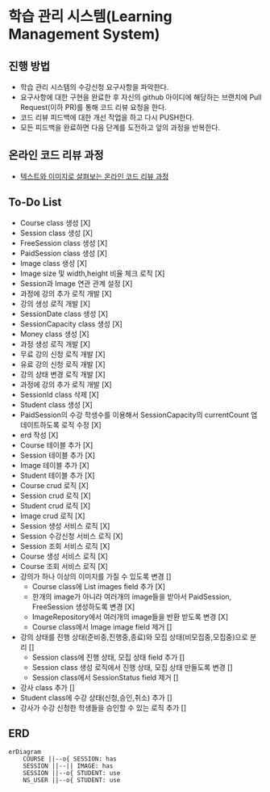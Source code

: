 # 학습 관리 시스템(Learning Management System)

## 진행 방법

* 학습 관리 시스템의 수강신청 요구사항을 파악한다.
* 요구사항에 대한 구현을 완료한 후 자신의 github 아이디에 해당하는 브랜치에 Pull Request(이하 PR)를 통해 코드 리뷰 요청을 한다.
* 코드 리뷰 피드백에 대한 개선 작업을 하고 다시 PUSH한다.
* 모든 피드백을 완료하면 다음 단계를 도전하고 앞의 과정을 반복한다.

## 온라인 코드 리뷰 과정

* [텍스트와 이미지로 살펴보는 온라인 코드 리뷰 과정](https://github.com/next-step/nextstep-docs/tree/master/codereview)

## To-Do List

* Course class 생성 [X]
* Session class 생성 [X]
* FreeSession class 생성 [X]
* PaidSession class 생성 [X]
* Image class 생성 [X]
* Image size 및 width,height 비율 체크 로직 [X]
* Session과 Image 연관 관계 설정 [X]
* 과정에 강의 추가 로직 개발 [X]
* 강의 생성 로직 개발 [X]
* SessionDate class 생성 [X]
* SessionCapacity class 생성 [X]
* Money class 생성 [X]
* 과정 생성 로직 개발 [X]
* 무료 강의 신청 로직 개발 [X]
* 유료 강의 신청 로직 개발 [X]
* 강의 상태 변경 로직 개발 [X]
* 과정에 강의 추가 로직 개발 [X]
* SessionId class 삭제 [X]
* Student class 생성 [X]
* PaidSession의 수강 학생수를 이용해서 SessionCapacity의 currentCount 업데이트하도록 로직 수정 [X]
* erd 작성 [X]
* Course 테이블 추가 [X]
* Session 테이블 추가 [X]
* Image 테이블 추가 [X]
* Student 테이블 추가 [X]
* Course crud 로직 [X]
* Session crud 로직 [X]
* Student crud 로직 [X]
* Image crud 로직 [X]
* Session 생성 서비스 로직 [X]
* Session 수강신청 서비스 로직 [X]
* Session 조회 서비스 로직 [X]
* Course 생성 서비스 로직 [X]
* Course 조회 서비스 로직 [X]
* 강의가 하나 이상의 이미지를 가질 수 있도록 변경 []
    * Course class에 List<Image> images field 추가 [X]
    * 한개의 image가 아니라 여러개의 image들을 받아서 PaidSession, FreeSession 생성하도록 변경 [X]
    * ImageRepository에서 여러개의 image들을 반환 받도록 변경 [X]
    * Course class에서 Image image field 제거 []
* 강의 상태를 진행 상태(준비중,진행중,종료)와 모집 상태(비모집중,모집중)으로 분리 []
    * Session class에 진행 상태, 모집 상태 field 추가 []
    * Session class 생성 로직에서 진행 상태, 모집 상태 만들도록 변경 []
    * Session class에서 SessionStatus field 제거 []
* 강사 class 추가 []
* Student class에 수강 상태(신청,승인,취소) 추가 []
* 강사가 수강 신청한 학생들을 승인할 수 있는 로직 추가 []

## ERD

```mermaid
erDiagram
    COURSE ||--o{ SESSION: has
    SESSION ||--|| IMAGE: has
    SESSION ||--o{ STUDENT: use
    NS_USER ||--o{ STUDENT: use
```
